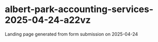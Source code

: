 # albert-park-accounting-services-2025-04-24-a22vz
Landing page generated from form submission on 2025-04-24
